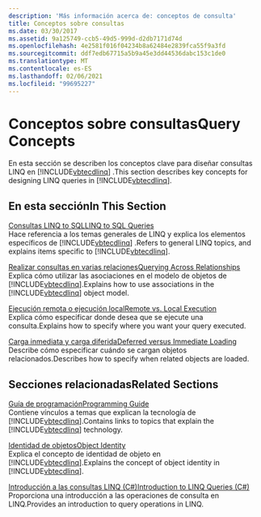 ```yaml
---
description: 'Más información acerca de: conceptos de consulta'
title: Conceptos sobre consultas
ms.date: 03/30/2017
ms.assetid: 9a125749-ccb5-49d5-999d-d2db7171d74d
ms.openlocfilehash: 4e2581f016f04234b8a62484e2839fca55f9a3fd
ms.sourcegitcommit: ddf7edb67715a5b9a45e3dd44536dabc153c1de0
ms.translationtype: MT
ms.contentlocale: es-ES
ms.lasthandoff: 02/06/2021
ms.locfileid: "99695227"
---
```

# <a name="query-concepts"></a><span data-ttu-id="ae001-103">Conceptos sobre consultas</span><span class="sxs-lookup"><span data-stu-id="ae001-103">Query Concepts</span></span>

<span data-ttu-id="ae001-104">En esta sección se describen los conceptos clave para diseñar consultas LINQ en [!INCLUDE[vbtecdlinq](../../../../../../includes/vbtecdlinq-md.md)] .</span><span class="sxs-lookup"><span data-stu-id="ae001-104">This section describes key concepts for designing LINQ queries in [!INCLUDE[vbtecdlinq](../../../../../../includes/vbtecdlinq-md.md)].</span></span>  
  
## <a name="in-this-section"></a><span data-ttu-id="ae001-105">En esta sección</span><span class="sxs-lookup"><span data-stu-id="ae001-105">In This Section</span></span>  

 [<span data-ttu-id="ae001-106">Consultas LINQ to SQL</span><span class="sxs-lookup"><span data-stu-id="ae001-106">LINQ to SQL Queries</span></span>](linq-to-sql-queries.md)  
 <span data-ttu-id="ae001-107">Hace referencia a los temas generales de LINQ y explica los elementos específicos de [!INCLUDE[vbtecdlinq](../../../../../../includes/vbtecdlinq-md.md)] .</span><span class="sxs-lookup"><span data-stu-id="ae001-107">Refers to general LINQ topics, and explains items specific to [!INCLUDE[vbtecdlinq](../../../../../../includes/vbtecdlinq-md.md)].</span></span>  
  
 [<span data-ttu-id="ae001-108">Realizar consultas en varias relaciones</span><span class="sxs-lookup"><span data-stu-id="ae001-108">Querying Across Relationships</span></span>](querying-across-relationships.md)  
 <span data-ttu-id="ae001-109">Explica cómo utilizar las asociaciones en el modelo de objetos de [!INCLUDE[vbtecdlinq](../../../../../../includes/vbtecdlinq-md.md)].</span><span class="sxs-lookup"><span data-stu-id="ae001-109">Explains how to use associations in the [!INCLUDE[vbtecdlinq](../../../../../../includes/vbtecdlinq-md.md)] object model.</span></span>  
  
 [<span data-ttu-id="ae001-110">Ejecución remota o ejecución local</span><span class="sxs-lookup"><span data-stu-id="ae001-110">Remote vs. Local Execution</span></span>](remote-vs-local-execution.md)  
 <span data-ttu-id="ae001-111">Explica cómo especificar donde desea que se ejecute una consulta.</span><span class="sxs-lookup"><span data-stu-id="ae001-111">Explains how to specify where you want your query executed.</span></span>  
  
 [<span data-ttu-id="ae001-112">Carga inmediata y carga diferida</span><span class="sxs-lookup"><span data-stu-id="ae001-112">Deferred versus Immediate Loading</span></span>](deferred-versus-immediate-loading.md)  
 <span data-ttu-id="ae001-113">Describe cómo especificar cuándo se cargan objetos relacionados.</span><span class="sxs-lookup"><span data-stu-id="ae001-113">Describes how to specify when related objects are loaded.</span></span>  
  
## <a name="related-sections"></a><span data-ttu-id="ae001-114">Secciones relacionadas</span><span class="sxs-lookup"><span data-stu-id="ae001-114">Related Sections</span></span>  

 [<span data-ttu-id="ae001-115">Guía de programación</span><span class="sxs-lookup"><span data-stu-id="ae001-115">Programming Guide</span></span>](programming-guide.md)  
 <span data-ttu-id="ae001-116">Contiene vínculos a temas que explican la tecnología de [!INCLUDE[vbtecdlinq](../../../../../../includes/vbtecdlinq-md.md)].</span><span class="sxs-lookup"><span data-stu-id="ae001-116">Contains links to topics that explain the [!INCLUDE[vbtecdlinq](../../../../../../includes/vbtecdlinq-md.md)] technology.</span></span>  
  
 [<span data-ttu-id="ae001-117">Identidad de objetos</span><span class="sxs-lookup"><span data-stu-id="ae001-117">Object Identity</span></span>](object-identity.md)  
 <span data-ttu-id="ae001-118">Explica el concepto de identidad de objeto en [!INCLUDE[vbtecdlinq](../../../../../../includes/vbtecdlinq-md.md)].</span><span class="sxs-lookup"><span data-stu-id="ae001-118">Explains the concept of object identity in [!INCLUDE[vbtecdlinq](../../../../../../includes/vbtecdlinq-md.md)].</span></span>  
  
 [<span data-ttu-id="ae001-119">Introducción a las consultas LINQ (C#)</span><span class="sxs-lookup"><span data-stu-id="ae001-119">Introduction to LINQ Queries (C#)</span></span>](../../../../../csharp/programming-guide/concepts/linq/introduction-to-linq-queries.md)  
 <span data-ttu-id="ae001-120">Proporciona una introducción a las operaciones de consulta en LINQ.</span><span class="sxs-lookup"><span data-stu-id="ae001-120">Provides an introduction to query operations in LINQ.</span></span>
